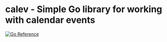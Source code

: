 # calev - Simple Go library for working with calendar events

[![Go Reference](https://pkg.go.dev/badge/github.com/infastin/calev.svg)](https://pkg.go.dev/github.com/infastin/calev)
